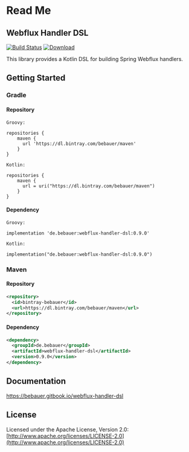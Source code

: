 # Read Me

## Webflux Handler DSL

[![Build Status](https://travis-ci.org/bebauer/webflux-handler-dsl.svg?branch=master)](https://travis-ci.org/bebauer/gcloud-scala) [![Download](https://api.bintray.com/packages/bebauer/maven/webflux-handler-dsl/images/download.svg) ](https://bintray.com/bebauer/maven/webflux-handler-dsl/_latestVersion)

This library provides a Kotlin DSL for building Spring Webflux handlers.

## Getting Started

### Gradle

#### Repository

```text
Groovy:

repositories {
    maven {
      url 'https://dl.bintray.com/bebauer/maven'
    }
}

Kotlin:

repositories {
    maven {
      url = uri("https://dl.bintray.com/bebauer/maven")
    }
}
```

#### Dependency

```text
Groovy:

implementation 'de.bebauer:webflux-handler-dsl:0.9.0'

Kotlin:

implementation("de.bebauer:webflux-handler-dsl:0.9.0")
```

### Maven

#### Repository

```xml
<repository>
  <id>bintray-bebauer</id>
  <url>https://dl.bintray.com/bebauer/maven</url>
</repository>
```

#### Dependency

```xml
<dependency>
  <groupId>de.bebauer</groupId>
  <artifactId>webflux-handler-dsl</artifactId>
  <version>0.9.0</version>
</dependency>
```

## Documentation

https://bebauer.gitbook.io/webflux-handler-dsl

## License

Licensed under the Apache License, Version 2.0: [http://www.apache.org/licenses/LICENSE-2.0](http://www.apache.org/licenses/LICENSE-2.0)

